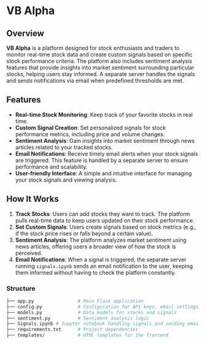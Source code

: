 # VB Alpha

## Overview

**VB Alpha** is a platform designed for stock enthusiasts and traders to monitor real-time stock data and create custom signals based on specific stock performance criteria. The platform also includes sentiment analysis features that provide insights into market sentiment surrounding particular stocks, helping users stay informed. A separate server handles the signals and sends notifications via email when predefined thresholds are met.

## Features

- **Real-time Stock Monitoring**: Keep track of your favorite stocks in real time.
- **Custom Signal Creation**: Set personalized signals for stock performance metrics, including price and volume changes.
- **Sentiment Analysis**: Gain insights into market sentiment through news articles related to your tracked stocks.
- **Email Notifications**: Receive timely email alerts when your stock signals are triggered. This feature is handled by a separate server to ensure performance and scalability.
- **User-friendly Interface**: A simple and intuitive interface for managing your stock signals and viewing analysis.

## How It Works

1. **Track Stocks**: Users can add stocks they want to track. The platform pulls real-time data to keep users updated on their stock performance.
2. **Set Custom Signals**: Users create signals based on stock metrics (e.g., if the stock price rises or falls beyond a certain value).
3. **Sentiment Analysis**: The platform analyzes market sentiment using news articles, offering users a broader view of how the stock is perceived.
4. **Email Notifications**: When a signal is triggered, the separate server running `signals.ipynb` sends an email notification to the user, keeping them informed without having to check the platform constantly.

### Structure

```bash
├── app.py                # Main Flask application
├── config.py             # Configuration for API keys, email settings, etc.
├── models.py             # Data models for stocks and signals
├── sentiment.py          # Sentiment analysis logic
├── Signals.ipynb # Jupyter notebook handling signals and sending emails (runs on a separate server)
├── requirements.txt      # Project dependencies
├── templates/            # HTML templates for the frontend
